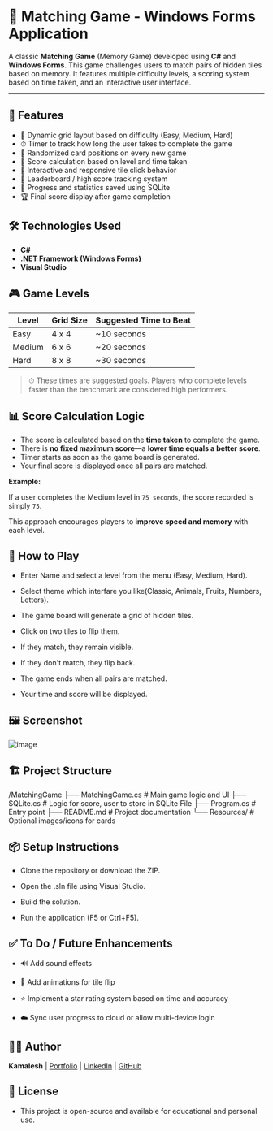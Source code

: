 # 🧠 Matching Game - Windows Forms Application

A classic **Matching Game** (Memory Game) developed using **C#** and **Windows Forms**. This game challenges users to match pairs of hidden tiles based on memory. It features multiple difficulty levels, a scoring system based on time taken, and an interactive user interface.

---

## 🚀 Features

- 🧩 Dynamic grid layout based on difficulty (Easy, Medium, Hard)
- ⏱ Timer to track how long the user takes to complete the game
- 🧠 Randomized card positions on every new game
- 🔢 Score calculation based on level and time taken
- 🎨 Interactive and responsive tile click behavior
- 🏁 Leaderboard / high score tracking system
- 💾 Progress and statistics saved using SQLite
- 🏆 Final score display after game completion


## 🛠 Technologies Used

- **C#**
- **.NET Framework (Windows Forms)**
- **Visual Studio**


## 🎮 Game Levels

| Level   | Grid Size | Suggested Time to Beat |
|---------|-----------|------------------------|
| Easy    | 4 x 4     | ~10 seconds            |
| Medium  | 6 x 6     | ~20 seconds           |
| Hard    | 8 x 8     | ~30 seconds           |

> ⏱ These times are suggested goals. Players who complete levels faster than the benchmark are considered high performers.


## 📊 Score Calculation Logic

- The score is calculated based on the **time taken** to complete the game.
- There is **no fixed maximum score**—a **lower time equals a better score**.
- Timer starts as soon as the game board is generated.
- Your final score is displayed once all pairs are matched.

**Example:**

If a user completes the Medium level in `75 seconds`, the score recorded is simply `75`.

This approach encourages players to **improve speed and memory** with each level.


## 🧩 How to Play

  - Enter Name and select a level from the menu (Easy, Medium, Hard).
  
  - Select theme which interfare you like(Classic, Animals, Fruits, Numbers, Letters).

  - The game board will generate a grid of hidden tiles.

  - Click on two tiles to flip them.

  - If they match, they remain visible.

  - If they don't match, they flip back.

  - The game ends when all pairs are matched.

  - Your time and score will be displayed.


## 🖼 Screenshot
![image](https://github.com/user-attachments/assets/0cf73a7e-69d6-44b0-b9d7-bfe6558737f0)


## 🏗 Project Structure

/MatchingGame
├── MatchingGame.cs    # Main game logic and UI
├── SQLite.cs          # Logic for score, user to store in SQLite File
├── Program.cs         # Entry point
├── README.md          # Project documentation
└── Resources/         # Optional images/icons for cards


## 📦 Setup Instructions
  - Clone the repository or download the ZIP.

  - Open the .sln file using Visual Studio.

  - Build the solution.

  - Run the application (F5 or Ctrl+F5).

    
## ✅ To Do / Future Enhancements

  - 🔊 Add sound effects

  - 🌟 Add animations for tile flip

  - ⭐ Implement a star rating system based on time and accuracy

  - ☁️ Sync user progress to cloud or allow multi-device login


## 🙋‍♂️ Author

**Kamalesh** | [Portfolio](https://kamaleshdev.netlify.app) | [LinkedIn](https://www.linkedin.com/in/kamalesh-s-aa5031248/) | [GitHub](https://github.com/Kamalesh0401)


## 📄 License

- This project is open-source and available for educational and personal use.
